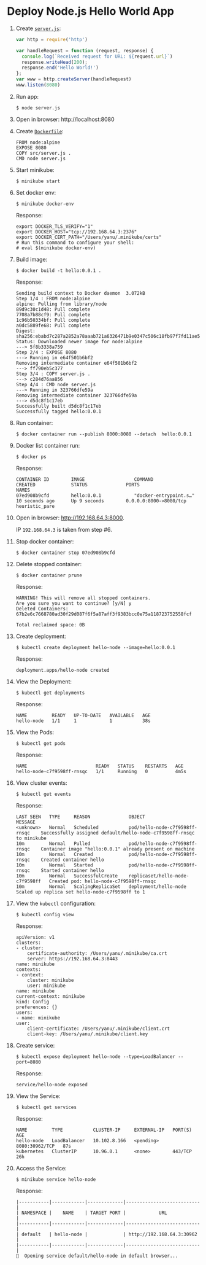 # Deploy Node.js Hello World App
1. Create [`server.js`](src/server.js):
    ```js
    var http = require('http')

    var handleRequest = function (request, response) {
      console.log(`Received request for URL: ${request.url}`)
      response.writeHead(200);
      response.end('Hello World!')
    };
    var www = http.createServer(handleRequest)
    www.listen(8080)
    ```
2. Run app:
    ```
    $ node server.js
    ```
3. Open in browser: http://localhost:8080
4. Create [`Dockerfile`](Dockerfile):
    ```
    FROM node:alpine
    EXPOSE 8080
    COPY src/server.js .
    CMD node server.js
    ```
5. Start minikube:
    ```
    $ minikube start
    ```
6. Set docker env:
    ```
    $ minikube docker-env
    ```
    Response:
    ```
    export DOCKER_TLS_VERIFY="1"
    export DOCKER_HOST="tcp://192.168.64.3:2376"
    export DOCKER_CERT_PATH="/Users/yanu/.minikube/certs"
    # Run this command to configure your shell:
    # eval $(minikube docker-env)
    ```
7. Build image:
    ```
    $ docker build -t hello:0.0.1 . 
    ```
    Response:
    ```
    Sending build context to Docker daemon  3.072kB
    Step 1/4 : FROM node:alpine
    alpine: Pulling from library/node
    89d9c30c1d48: Pull complete
    7708a7b88cf9: Pull complete
    1c96b50334bf: Pull complete
    a0dc5889fe68: Pull complete
    Digest: sha256:ebabd7c287a2852a78aaab721a6326471b9e0347c506c18fb97f7fd11ae5e41a
    Status: Downloaded newer image for node:alpine
    ---> 5f8b3338a759
    Step 2/4 : EXPOSE 8080
    ---> Running in e64f501b6bf2
    Removing intermediate container e64f501b6bf2
    ---> ff790eb5c377
    Step 3/4 : COPY server.js .
    ---> c284d76aa856
    Step 4/4 : CMD node server.js
    ---> Running in 323766dfe59a
    Removing intermediate container 323766dfe59a
    ---> d5dc8f1c17eb
    Successfully built d5dc8f1c17eb
    Successfully tagged hello:0.0.1
    ```
6. Run container:
    ```
    $ docker container run --publish 8000:8080 --detach  hello:0.0.1
    ```
7. Docker list container run:
    ```
    $ docker ps
    ```
    Response:
    ```
    CONTAINER ID        IMAGE                  COMMAND                  CREATED             STATUS              PORTS                    NAMES
    07ed908b9cfd        hello:0.0.1            "docker-entrypoint.s…"   10 seconds ago      Up 9 seconds        0.0.0.0:8000->8080/tcp   heuristic_pare

    ```
8. Open in browser: http://192.168.64.3:8000. 
    
    IP `192.168.64.3` is taken from step #6.

9. Stop docker container:
    ```
    $ docker container stop 07ed908b9cfd
    ```
10. Delete stopped container:
    ```
    $ docker container prune
    ```
    Response:
    ```
    WARNING! This will remove all stopped containers.
    Are you sure you want to continue? [y/N] y
    Deleted Containers:
    67b2e6c7668780ad30f29d087f6f5a87aff3f9383bcc0e75a118723752558fcf

    Total reclaimed space: 0B
    ```
11. Create deployment:
    ```
    $ kubectl create deployment hello-node --image=hello:0.0.1
    ```
    Response:
    ```
    deployment.apps/hello-node created
    ```
12. View the Deployment:
    ```
    $ kubectl get deployments
    ```
    Response:
    ```
    NAME         READY   UP-TO-DATE   AVAILABLE   AGE
    hello-node   1/1     1            1           38s
    ```
13. View the Pods:
    ```
    $ kubectl get pods
    ```
    Response:
    ```
    NAME                         READY   STATUS    RESTARTS   AGE
    hello-node-c7f9598ff-rnsqc   1/1     Running   0          4m5s
    ```
14. View cluster events:
    ```
    $ kubectl get events
    ```
    Response:
    ```
    LAST SEEN   TYPE     REASON              OBJECT                            MESSAGE
    <unknown>   Normal   Scheduled           pod/hello-node-c7f9598ff-rnsqc    Successfully assigned default/hello-node-c7f9598ff-rnsqc to minikube
    10m         Normal   Pulled              pod/hello-node-c7f9598ff-rnsqc    Container image "hello:0.0.1" already present on machine
    10m         Normal   Created             pod/hello-node-c7f9598ff-rnsqc    Created container hello
    10m         Normal   Started             pod/hello-node-c7f9598ff-rnsqc    Started container hello
    10m         Normal   SuccessfulCreate    replicaset/hello-node-c7f9598ff   Created pod: hello-node-c7f9598ff-rnsqc
    10m         Normal   ScalingReplicaSet   deployment/hello-node             Scaled up replica set hello-node-c7f9598ff to 1
    ```
15. View the `kubectl` configuration:
    ```
    $ kubectl config view
    ```
    Response:
    ```
    apiVersion: v1
    clusters:
    - cluster:
        certificate-authority: /Users/yanu/.minikube/ca.crt
        server: https://192.168.64.3:8443
    name: minikube
    contexts:
    - context:
        cluster: minikube
        user: minikube
    name: minikube
    current-context: minikube
    kind: Config
    preferences: {}
    users:
    - name: minikube
    user:
        client-certificate: /Users/yanu/.minikube/client.crt
        client-key: /Users/yanu/.minikube/client.key
    ```
16. Create service:
    ```
    $ kubectl expose deployment hello-node --type=LoadBalancer --port=8080
    ```
    Response:
    ```
    service/hello-node exposed
    ```
17. View the Service:
    ```
    $ kubectl get services
    ```
    Response:
    ```
    NAME         TYPE           CLUSTER-IP     EXTERNAL-IP   PORT(S)          AGE
    hello-node   LoadBalancer   10.102.8.166   <pending>     8080:30962/TCP   87s
    kubernetes   ClusterIP      10.96.0.1      <none>        443/TCP          26h
    ```
18. Access the Service:
    ```
    $ minikube service hello-node
    ```
    Response:
    ```
    |-----------|------------|-------------|---------------------------|
    | NAMESPACE |    NAME    | TARGET PORT |            URL            |
    |-----------|------------|-------------|---------------------------|
    | default   | hello-node |             | http://192.168.64.3:30962 |
    |-----------|------------|-------------|---------------------------|
    🎉  Opening service default/hello-node in default browser...
    ```
